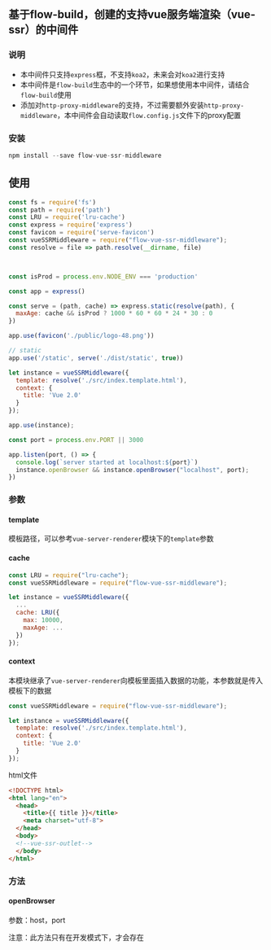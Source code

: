 ## 基于flow-build，创建的支持vue服务端渲染（vue-ssr）的中间件

### 说明

- 本中间件只支持`express`框，不支持`koa2`，未来会对`koa2`进行支持
- 本中间件是`flow-build`生态中的一个环节，如果想使用本中间件，请结合`flow-build`使用
- 添加对`http-proxy-middleware`的支持，不过需要额外安装`http-proxy-middleware`，本中间件会自动读取`flow.config.js`文件下的proxy配置

### 安装

```js
npm install --save flow-vue-ssr-middleware
```

## 使用

```js
const fs = require('fs')
const path = require('path')
const LRU = require('lru-cache')
const express = require('express')
const favicon = require('serve-favicon')
const vueSSRMiddleware = require("flow-vue-ssr-middleware");
const resolve = file => path.resolve(__dirname, file)



const isProd = process.env.NODE_ENV === 'production'

const app = express()

const serve = (path, cache) => express.static(resolve(path), {
  maxAge: cache && isProd ? 1000 * 60 * 60 * 24 * 30 : 0
})

app.use(favicon('./public/logo-48.png'))

// static
app.use('/static', serve('./dist/static', true))

let instance = vueSSRMiddleware({
  template: resolve('./src/index.template.html'),
  context: {
    title: 'Vue 2.0'
  }
});

app.use(instance);

const port = process.env.PORT || 3000

app.listen(port, () => {
  console.log(`server started at localhost:${port}`)
  instance.openBrowser && instance.openBrowser("localhost", port);
})

```

### 参数

#### template

模板路径，可以参考`vue-server-renderer`模块下的`template`参数

#### cache

```js
const LRU = require("lru-cache");
const vueSSRMiddleware = require("flow-vue-ssr-middleware");

let instance = vueSSRMiddleware({
  ...
  cache: LRU({
    max: 10000,
    maxAge: ...
  })
});

```

#### context

本模块继承了`vue-server-renderer`向模板里面插入数据的功能，本参数就是传入模板下的数据

```js
const vueSSRMiddleware = require("flow-vue-ssr-middleware");

let instance = vueSSRMiddleware({
  template: resolve('./src/index.template.html'),
  context: {
    title: 'Vue 2.0'
  }
});
```

html文件

```html
<!DOCTYPE html>
<html lang="en">
  <head>
    <title>{{ title }}</title>
    <meta charset="utf-8">
  </head>
  <body>
  <!--vue-ssr-outlet-->
  </body>
</html>
```

### 方法

#### openBrowser

参数：host，port

注意：此方法只有在开发模式下，才会存在